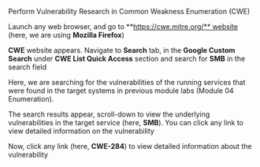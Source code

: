 
Perform Vulnerability Research in Common Weakness Enumeration (CWE)


Launch any web browser, and go to **https://cwe.mitre.org/** website (here, we are using **Mozilla Firefox**)
  
**CWE** website appears. Navigate to **Search** tab, in the **Google Custom Search** under **CWE List Quick Access** section and search for **SMB** in the search field

Here, we are searching for the vulnerabilities of the running services that were found in the target systems in previous module labs (Module 04 Enumeration).

The search results appear, scroll-down to view the underlying vulnerabilities in the target service (here, **SMB**). You can click any link to view detailed information on the vulnerability

Now, click any link (here, **CWE-284**) to view detailed information about the vulnerability

